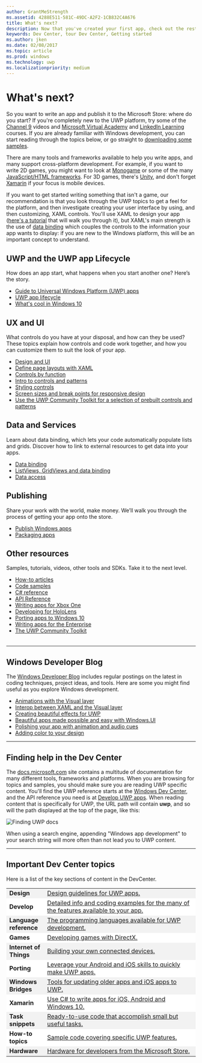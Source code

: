 ```yaml
---
author: GrantMeStrength
ms.assetid: 4288E511-581C-49DC-A2F2-1CB832C4A676
title: What's next?
description: Now that you've created your first app, check out the rest of the Dev Center. Here's an introduction to the different sections it contains.'
keywords: Dev Center, tour Dev Center, Getting started
ms.author: jken
ms.date: 02/08/2017
ms.topic: article
ms.prod: windows
ms.technology: uwp
ms.localizationpriority: medium
---
```




# What's next?

So you want to write an app and publish it to the Microsoft Store: where do you start? If you're completely new to the UWP platform, try some of the <a href="https://channel9.msdn.com/">Channel 9</a> videos and <a href="https://mva.microsoft.com">Microsoft Virtual Academy</a> and [LinkedIn Learning](https://www.linkedin.com/topic/windows-programming) courses. If you are already familiar with Windows development, you can start reading through the topics below, or go straight to [downloading some samples](https://msdn.microsoft.com/windows/uwp/get-started/get-uwp-app-samples).

There are many tools and frameworks available to help you write apps, and many support cross-platform development. For example, if you want to write 2D games, you might want to look at <a href="http://www.monogame.net">Monogame</a> or some of the many [JavaScript/HTML frameworks](https://html5gameengine.com/). For 3D games, there's <a href="http://www.unity3d.com">Unity</a>, and don't forget <a href="http://www.xamarin.com">Xamarin</a> if your focus is mobile devices.

If you want to get started writing something that isn't a game, our recommendation is that you look through the UWP topics to get a feel for the platform, and then investigate creating your user interface by using, and then customizing, XAML controls. 
You'll use XAML to design your app ([here's a tutorial](../design/layout/grid-tutorial.md) that will walk you through it), but XAML's main strength is the use of [data binding](../data-binding/index.md) which couples the controls to the information your app wants to display: if you are new to the Windows platform, this will be an important concept to understand.

<table class="wdg-noborder">
<tr>
    <h2>UWP and the UWP app Lifecycle</h2><p>How does an app start, what happens when you start another one? Here’s the story.</p> <ul>
    <li><a href="https://msdn.microsoft.com/windows/uwp/get-started/universal-application-platform-guide">Guide to Universal Windows Platform (UWP) apps</a></li>
    <li><a href="https://msdn.microsoft.com/windows/uwp/launch-resume/app-lifecycle">UWP app lifecycle</a></li>
    <li><a href="https://developer.microsoft.com/windows/windows-10-for-developers">What's cool in Windows 10</a></ul>  
</tr>
<tr>
    <h2>UX and UI</h2><p>What controls do you have at your disposal, and how can they be used? These topics explain how controls and code work together, and how you can customize them to suit the look of your app.</p> <ul>
    <li><a href="https://developer.microsoft.com/windows/design">Design and UI</a></li>
    <li><a href="https://msdn.microsoft.com/windows/uwp/layout/layouts-with-xaml">Define page layouts with XAML</a></li>
    <li><a href="https://msdn.microsoft.com/windows/uwp/controls-and-patterns/controls-by-function">Controls by function</a></li>
      <li><a href="https://msdn.microsoft.com/windows/uwp/controls-and-patterns/controls-and-events-intro">Intro to controls and patterns</a></li>
     <li><a href="https://msdn.microsoft.com/windows/uwp/controls-and-patterns/styling-controls">Styling controls</a></li>
      <li><a href="https://msdn.microsoft.com/windows/uwp/layout/screen-sizes-and-breakpoints-for-responsive-design">Screen sizes and break points for responsive design</a></li>
      <li><a href="https://developer.microsoft.com/windows/projects/campaigns/welcome-toolbox">Use the UWP Community Toolkit for a selection of prebuilt controls and patterns</a></li>
    </ul>  
</tr>
<tr>
    <h2>Data and Services</h2><p>Learn about data binding, which lets your code automatically populate lists and grids. Discover how to link to external resources to get data into your apps.</p> <ul>
    <li><a href="https://msdn.microsoft.com/windows/uwp/data-binding/index">Data binding</a></li>
    <li><a href="https://msdn.microsoft.com/windows/uwp/controls-and-patterns/listview-and-gridview">ListViews, GridViews and data binding</a></li>
     <li><a href="https://msdn.microsoft.com/windows/uwp/data-access/index">Data access</a></li>
    </ul> 
</tr>
<tr>
    <h2>Publishing</h2><p>Share your work with the world, make money. We’ll walk you through the process of getting your app onto the store.</p> <ul>
    <li><a href="https://msdn.microsoft.com/windows/uwp/publish/index">Publish Windows apps</a></li>
    <li><a href="https://msdn.microsoft.com/windows/uwp/packaging/index">Packaging apps</a></li>
    </ul>  
</tr>
<tr>
<h2>Other resources</h2><p>Samples, tutorials, videos, other tools and SDKs. Take it to the next level.</p>
<ul>
<li><a href="https://developer.microsoft.com/windows/develop">How-to articles</a></li>
<li><a href="https://developer.microsoft.com/windows/samples">Code samples</a></li>
<li><a href="https://msdn.microsoft.com/library/618ayhy6(VS.110).aspx">C# reference</a></li>
<li><a href="https://msdn.microsoft.com/library/windows/apps/bg124285.aspx">API Reference</a></li>
<li><a href="https://msdn.microsoft.com/windows/uwp/xbox-apps/index">Writing apps for Xbox One</a></li>
<li><a href="https://www.microsoft.com/microsoft-hololens/developers">Developing for HoloLens</a></li>
<li><a href="https://msdn.microsoft.com/windows/uwp/porting/index">Porting apps to Windows 10</a></li>
<li><a href="https://msdn.microsoft.com/windows/uwp/enterprise/index">Writing apps for the Enterprise</a></li>
<li><a href="https://blogs.windows.com/buildingapps/2016/08/17/introducing-the-uwp-community-toolkit/#D1IfVxCZMQGZqlc7.97">The UWP Community Toolkit</a></li></ul>  
</tr>
</table>

<hr>

## Windows Developer Blog

The [Windows Developer Blog](https://blogs.windows.com/buildingapps) includes regular postings on the latest in coding techniques, project ideas, and tools. Here are some you might find useful as you explore Windows development.

* [Animations with the Visual layer](https://blogs.windows.com/buildingapps/2016/09/16/animations-with-the-visual-layer/#JM2XkQcL7MRSXe3X.97)
* [Interop between XAML and the Visual layer](https://blogs.windows.com/buildingapps/2016/08/26/interop-between-xaml-and-the-visual-layer/#ue6O7MWpqrVFE81K.97)
* [Creating beautiful effects for UWP](https://blogs.windows.com/buildingapps/2016/09/12/creating-beautiful-effects-for-uwp/#85jsfw6PFXX825rR.97)
* [Beautiful apps made possible and easy with Windows.UI](https://blogs.windows.com/buildingapps/2016/08/23/beautiful-apps-made-possible-and-easy-with-windows-ui/#GBREkRSBwsRvi2uL.97)
* [Polishing your app with animation and audio cues](https://blogs.windows.com/buildingapps/2016/08/09/polishing-your-app-with-animations-and-audio-cues/#hziKxt2xPwUE1oqU.97) 
* [Adding color to your design](https://blogs.windows.com/buildingapps/2016/07/28/adding-color-to-your-design/#HcPqMlfPsuKETOIo.97)

<hr>

## Finding help in the Dev Center

The [docs.microsoft.com](http://docs.microsoft.com) site contains a multitude of documentation for many different tools, frameworks and platforms. When you are browsing for topics and samples, you should make sure you are reading UWP specific content. 
You'll find the UWP reference starts at the [Windows Dev Center](https://developer.microsoft.com/windows/apps), and the API reference you need is at [Develop UWP apps](https://docs.microsoft.com/uwp/api/).
When reading content that is specifically for UWP, the URL path will contain **uwp**, and so will the path displayed at the top of the page, like this:

![Finding UWP docs](images/UWP-docs.png)

When using a search engine, appending "Windows app development" to your search string will more often than not lead you to UWP content.


<hr>


## Important Dev Center topics

Here is a list of the key sections of content in the DevCenter. 


<table style="width:100%">
<colgroup>
<col width="20%" />
<col width="80%" />
</colgroup>


<tbody>

<tr class="even" style="background-color: #f2f2f2">
<td align="left"><strong>Design</strong></td>
<td align="left"><a href="http://go.microsoft.com/fwlink/p/?LinkId=533896">Design guidelines for UWP apps.</a></td>
</tr>


<tr class="odd" style="background-color: #ffffff">
<td align="left"><strong>Develop</strong></td>
<td align="left"><a href="http://go.microsoft.com/fwlink/p/?LinkId=529575">Detailed info and coding examples for the many of the features available to your app.</a></td>
</tr>
<tr class="even" style="background-color: #f2f2f2">
<td align="left"><strong>Language reference</strong></td>
<td align="left"><a href="https://msdn.microsoft.com/library/windows/apps/bg124285.aspx">The programming languages available for UWP development.</a></td>
</tr>
<tr class="odd" style="background-color: #ffffff">
<td align="left"><strong>Games</strong></td>
<td align="left"><a href="http://go.microsoft.com/fwlink/p/?LinkId=534184">Developing games with DirectX.</a></td>
</tr>
<tr class="even" style="background-color: #f2f2f2">
<td align="left"><strong>Internet of Things</strong></td>
<td align="left"><a href="http://go.microsoft.com/fwlink/p/?LinkId=534186">Building your own connected devices.</a></td>
</tr>
<tr class="odd" style="background-color: #ffffff">
<td align="left"><strong>Porting</strong></td>
<td align="left"><a href="https://msdn.microsoft.com/library/windows/apps/Mt238321">Leverage your Android and iOS skills to quickly make UWP apps.</a></td>
</tr>
<tr class="even" style="background-color: #f2f2f2">
<td align="left"><strong>Windows Bridges</strong></td>
<td align="left"><a href="https://developer.microsoft.com/windows/bridges">Tools for updating older apps and iOS apps to UWP.</a></td>
</tr>
<tr class="odd" style="background-color: #ffffff">
<td align="left"><strong>Xamarin</strong></td>
<td align="left"><a href="https://www.xamarin.com">Use C# to write apps for iOS, Android and Windows 10.</a></td>
</tr>
<tr class="even" style="background-color: #f2f2f2">
<td align="left"><strong>Task snippets</strong></td>
<td align="left"><a href="https://github.com/Microsoft/Windows-task-snippets">Ready-to-use code that accomplish small but useful tasks.</a></td>
</tr>
<tr class="odd" style="background-color: #ffffff">
<td align="left"><strong>How-to topics</strong></td>
<td align="left"><a href="https://developer.microsoft.com/windows/develop">Sample code covering specific UWP features.</a></td>
</tr>
<tr class="even" style="background-color: #f2f2f2">
<td align="left"><strong>Hardware</strong></td>
<td align="left"><a href="https://www.microsoftstore.com/store/msusa/en_US/cat/Developer/categoryID.69418300?icid=en_US_Store_UH_BusEd_Dev">Hardware for developers from the Microsoft Store.</a></td>
</tr>
</table>






